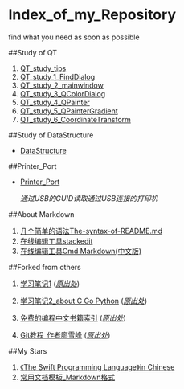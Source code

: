 Index_of_my_Repository
======================
find what you need as soon as possible

##Study of QT
1. [QT_study_tips](https://github.com/sweetfish/QT_study_tips)
2. [QT_study_1_FindDialog](https://github.com/sweetfish/QT_study_1_FindDialog)
2. [QT_study_2_mainwindow](https://github.com/sweetfish/QT_study_2_mainwindow)
3. [QT_study_3_QColorDialog](https://github.com/sweetfish/QT_study_3_QColorDialog)
4. [QT_study_4_QPainter](https://github.com/sweetfish/QT_study_4_QPainter)
5. [QT_study_5_QPainterGradient](https://github.com/sweetfish/QT_study_5_QPainterGradient)
6. [QT_study_6_CoordinateTransform](https://github.com/sweetfish/QT_study_6_CoordinateTransform)


##Study of DataStructure
- [DataStructure](https://github.com/sweetfish/DataStructure)

##Printer_Port
- [Printer_Port](https://github.com/sweetfish/Printer_Port)

  *通过USB的GUID读取通过USB连接的打印机*

##About Markdown
1. [几个简单的语法The-syntax-of-README.md](https://github.com/sweetfish/The-syntax-of-README.md)
2. [在线编辑工具stackedit](https://stackedit.io/)
3. [在线编辑工具Cmd Markdown(中文版)](https://www.zybuluo.com/mdeditor)

##Forked from others
1. [学习笔记1](https://github.com/sweetfish/note)
([*原出处*](https://github.com/lzjun567/note))
  
2. [学习笔记2_about C Go Python](https://github.com/sweetfish/book)
([*原出处*](https://github.com/qyuhen/book))
  
3. [免费的编程中文书籍索引](https://github.com/sweetfish/free-programming-books-zh_CN)
([*原出处*](https://github.com/justjavac/free-programming-books-zh_CN))
  
4. [Git教程_作者廖雪峰](https://github.com/sweetfish/Git-Tutorial-By-liaoxuefeng)
([*原出处*](https://github.com/numbbbbb/Git-Tutorial-By-liaoxuefeng))

##My Stars
1. [《The Swift Programming Language》in Chinese](https://github.com/numbbbbb/the-swift-programming-language-in-chinese)
2. [常用文档模板_Markdown格式](https://github.com/renrousousuo/DocumentTemplate)

